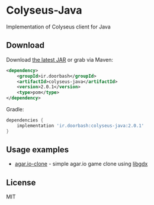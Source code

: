 # Colyseus-Java

Implementation of Colyseus client for Java

## Download

Download [the latest JAR](https://github.com/doorbash/colyseus-java/releases/latest) or grab via Maven:

```xml
<dependency>
    <groupId>ir.doorbash</groupId>
    <artifactId>colyseus-java</artifactId>
    <version>2.0.1</version>
    <type>pom</type>
</dependency>
```

Gradle: 
```groovy
dependencies {
    implementation 'ir.doorbash:colyseus-java:2.0.1'
}
```

## Usage examples

- [agar.io-clone](https://github.com/doorbash/agar.io-clone) - simple agar.io game clone using [libgdx](https://libgdx.badlogicgames.com/)

## License

MIT
